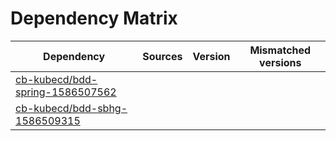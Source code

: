 # Dependency Matrix

Dependency | Sources | Version | Mismatched versions
---------- | ------- | ------- | -------------------
[cb-kubecd/bdd-spring-1586507562](https://github.com/cb-kubecd/bdd-spring-1586507562.git) |  | []() | 
[cb-kubecd/bdd-sbhg-1586509315](https://github.com/cb-kubecd/bdd-sbhg-1586509315.git) |  | []() | 
